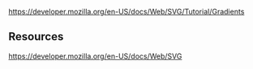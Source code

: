 ﻿https://developer.mozilla.org/en-US/docs/Web/SVG/Tutorial/Gradients

## Resources
https://developer.mozilla.org/en-US/docs/Web/SVG